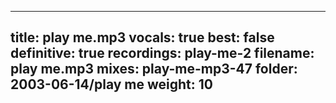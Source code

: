 
---
title: play me.mp3
vocals: true
best: false
definitive: true
recordings: play-me-2
filename: play me.mp3
mixes: play-me-mp3-47
folder: 2003-06-14/play me
weight: 10
---
